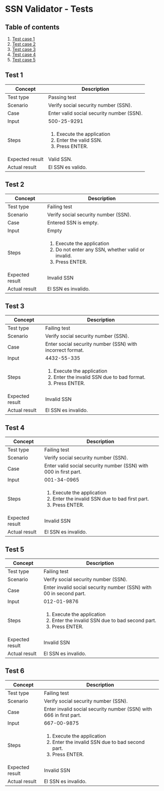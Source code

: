 
# SSN Validator - Tests

## Table of contents
1. [Test case 1](#test-1)
2. [Test case 2](#test-2)
3. [Test case 3](#test-3)
4. [Test case 4](#test-4)
5. [Test case 5](#test-5)

## Test 1
| Concept | Description |
| ----- | ----- |
| Test type | Passing test | 
| Scenario | Verify social security number (SSN). |
| Case | Enter valid social security number (SSN). |
| Input | 500-25-9291 |
| Steps | <ol><li>Execute the application</li><li>Enter the valid SSN.</li><li>Press ENTER.</li></ol>
| Expected result | Valid SSN. |
| Actual result | El SSN es valido. |

## Test 2
| Concept | Description |
| ----- | ----- |
| Test type | Failing test | 
| Scenario | Verify social security number (SSN). |
| Case | Entered SSN is empty. |
| Input | Empty |
| Steps | <ol><li>Execute the application</li><li>Do not enter any SSN, whether valid or invalid.</li><li>Press ENTER.</li></ol> |
| Expected result | Invalid SSN |
| Actual result | El SSN es invalido. |

## Test 3
| Concept | Description |
| ----- | ----- |
| Test type | Failing test | 
| Scenario | Verify social security number (SSN). |
| Case | Enter social security number (SSN) with incorrect format. |
| Input | 4432-55-335 |
| Steps | <ol><li>Execute the application</li><li>Enter the invalid SSN due to bad format.</li><li>Press ENTER.</li></ol>
| Expected result | Invalid SSN |
| Actual result | El SSN es invalido.|

## Test 4
| Concept | Description |
| ----- | ----- |
| Test type | Failing test | 
| Scenario | Verify social security number (SSN). |
| Case | Enter valid social security number (SSN) with 000 in first part. |
| Input | 001-34-0965 |
| Steps | <ol><li>Execute the application</li><li>Enter the invalid SSN due to bad first part.</li><li>Press ENTER.</li></ol>
| Expected result | Invalid SSN |
| Actual result | El SSN es invalido. |

## Test 5
| Concept | Description |
| ----- | ----- |
| Test type | Failing test | 
| Scenario | Verify social security number (SSN). |
| Case | Enter invalid social security number (SSN) with 00 in second part. |
| Input | 012-01-9876
| Steps | <ol><li>Execute the application</li><li>Enter the invalid SSN due to bad second part.</li><li>Press ENTER.</li></ol>
| Expected result | Invalid SSN|
| Actual result | El SSN es invalido.|

## Test 6
| Concept | Description |
| ----- | ----- |
| Test type | Failing test | 
| Scenario | Verify social security number (SSN). |
| Case | Enter invalid social security number (SSN) with 666 in first part. |
| Input | 667-00-9875
| Steps | <ol><li>Execute the application</li><li>Enter the invalid SSN due to bad second part.</li><li>Press ENTER.</li></ol>
| Expected result | Invalid SSN|
| Actual result | El SSN es invalido.|
